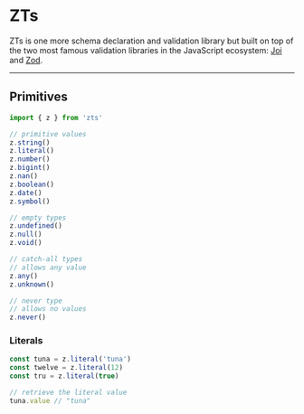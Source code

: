 # ZTs

ZTs is one more schema declaration and validation library but built on top of the two most famous validation libraries in the JavaScript ecosystem: [Joi](https://joi.dev/api/?v=17.6.0) and [Zod](https://zod.dev/).

---

## Primitives

```ts
import { z } from 'zts'

// primitive values
z.string()
z.literal()
z.number()
z.bigint()
z.nan()
z.boolean()
z.date()
z.symbol()

// empty types
z.undefined()
z.null()
z.void()

// catch-all types
// allows any value
z.any()
z.unknown()

// never type
// allows no values
z.never()
```

### Literals

```ts
const tuna = z.literal('tuna')
const twelve = z.literal(12)
const tru = z.literal(true)

// retrieve the literal value
tuna.value // "tuna"
```
